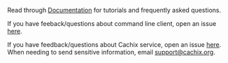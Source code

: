 Read through [Documentation](https://docs.cachix.org/) for tutorials and frequently asked questions.

If you have feeback/questions about command line client, open an issue [here](https://github.com/cachix/cachix/issues/new).

If you have feedback/questions about Cachix service, open an issue [here](https://github.com/cachix/feedback/issues/new).
When needing to send sensitive information, email [support@cachix.org](mailto:support@cachix.org).
